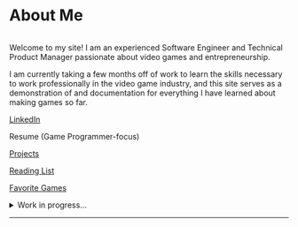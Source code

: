 # About Me

<img src=".gitbook/assets/me.jpg" alt="" data-size="original">&#x20;

Welcome to my site! I am an experienced Software Engineer and Technical Product Manager passionate about video games and entrepreneurship.&#x20;

I am currently taking a few months off of work to learn the skills necessary to work professionally in the video game industry, and this site serves as a demonstration of and documentation for everything I have learned about making games so far.

[LinkedIn](https://www.linkedin.com/in/tim-hedstrom-5b211b84/)

Resume (Game Programmer-focus)

[Projects](broken-reference)

[Reading List](about-me/reading-list.md)

[Favorite Games](about-me/favorite-games.md)

<details>

<summary>Work in progress...</summary>

#### **Why Switch Careers to Games?**

My two passions have always been video games and entrepreneurship. I picked my college major in Computer Science knowing nothing about it except that I could hopefully learn how video games work under the hood. But when I finally graduated college with a degree in Computer Science (and specialization in computer graphics) I was torn. I loved games and had learned the fundamentals of how they work under the hood but was not sure if the games industry was right for me. I ultimately decided on a software engineering job outside of the games industry. However, making games has stayed in the back of my mind since. In the past couple years, I picked up the games industry podcast: "[The AIAS Game Maker's Notebook](https://podcasts.apple.com/us/podcast/the-aias-game-makers-notebook/id1313004515)". It's a treasure trove of hundreds and hundreds of interviews with games industry leaders covering how they got their start in games, how their careers have progressed, discussing in detail important topics like "crunch", and much more. Over many months of listening to dozens of hours of interviews, the conversations I heard and things I learned in this podcast had me convinced: I would love to work in the games industry, given the opportunity to work at the right studio and in the right role. A few months ago, I found myself between jobs deciding what to do next. I was going to spend the next few months learning the ins-and-outs of making video games professionally (in C++) with the goal of getting a great first job in the industry.

#### **Outside Interests**

I love gaming, learning new skills and perspectives from non-fiction books, travel, various forms of exercise and getting outdoors.

</details>

****
